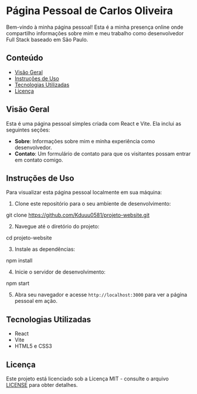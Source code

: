 # Página Pessoal de Carlos Oliveira

Bem-vindo à minha página pessoal! Esta é a minha presença online onde compartilho informações sobre mim e meu trabalho como desenvolvedor Full Stack baseado em São Paulo.

## Conteúdo

- [Visão Geral](#visão-geral)
- [Instruções de Uso](#instruções-de-uso)
- [Tecnologias Utilizadas](#tecnologias-utilizadas)
- [Licença](#licença)

## Visão Geral

Esta é uma página pessoal simples criada com React e Vite. Ela inclui as seguintes seções:

- **Sobre**: Informações sobre mim e minha experiência como desenvolvedor.
- **Contato**: Um formulário de contato para que os visitantes possam entrar em contato comigo.

## Instruções de Uso

Para visualizar esta página pessoal localmente em sua máquina:

1. Clone este repositório para o seu ambiente de desenvolvimento:

git clone https://github.com/Kduuu0581/projeto-website.git


2. Navegue até o diretório do projeto:

cd projeto-website


3. Instale as dependências:

npm install


4. Inicie o servidor de desenvolvimento:

npm start


5. Abra seu navegador e acesse `http://localhost:3000` para ver a página pessoal em ação.

## Tecnologias Utilizadas

- React
- Vite
- HTML5 e CSS3

## Licença

Este projeto está licenciado sob a Licença MIT - consulte o arquivo [LICENSE](LICENSE) para obter detalhes.
